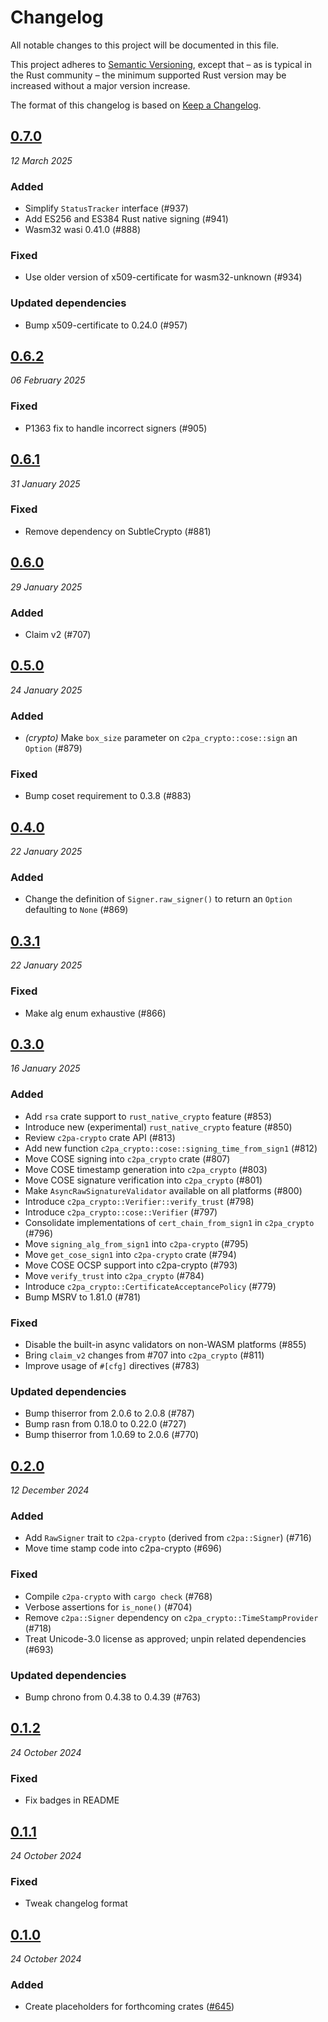 # Changelog

All notable changes to this project will be documented in this file.

This project adheres to [Semantic Versioning](https://semver.org/spec/v2.0.0.html), except that – as is typical in the Rust community – the minimum supported Rust version may be increased without a major version increase.

The format of this changelog is based on [Keep a Changelog](https://keepachangelog.com/en/1.0.0/).

## [0.7.0](https://github.com/contentauth/c2pa-rs/compare/c2pa-crypto-v0.6.2...c2pa-crypto-v0.7.0)
_12 March 2025_

### Added

* Simplify `StatusTracker` interface (#937)
* Add ES256 and ES384 Rust native signing (#941)
* Wasm32 wasi 0.41.0 (#888)

### Fixed

* Use older version of x509-certificate for wasm32-unknown (#934)

### Updated dependencies

* Bump x509-certificate to 0.24.0 (#957)

## [0.6.2](https://github.com/contentauth/c2pa-rs/compare/c2pa-crypto-v0.6.1...c2pa-crypto-v0.6.2)
_06 February 2025_

### Fixed

* P1363 fix to handle incorrect signers (#905)

## [0.6.1](https://github.com/contentauth/c2pa-rs/compare/c2pa-crypto-v0.6.0...c2pa-crypto-v0.6.1)
_31 January 2025_

### Fixed

* Remove dependency on SubtleCrypto (#881)

## [0.6.0](https://github.com/contentauth/c2pa-rs/compare/c2pa-crypto-v0.5.0...c2pa-crypto-v0.6.0)
_29 January 2025_

### Added

* Claim v2 (#707)

## [0.5.0](https://github.com/contentauth/c2pa-rs/compare/c2pa-crypto-v0.4.0...c2pa-crypto-v0.5.0)
_24 January 2025_

### Added

* *(crypto)* Make `box_size` parameter on `c2pa_crypto::cose::sign` an `Option` (#879)

### Fixed

* Bump coset requirement to 0.3.8 (#883)

## [0.4.0](https://github.com/contentauth/c2pa-rs/compare/c2pa-crypto-v0.3.1...c2pa-crypto-v0.4.0)
_22 January 2025_

### Added

* Change the definition of `Signer.raw_signer()` to return an `Option` defaulting to `None` (#869)

## [0.3.1](https://github.com/contentauth/c2pa-rs/compare/c2pa-crypto-v0.3.0...c2pa-crypto-v0.3.1)
_22 January 2025_

### Fixed

* Make alg enum exhaustive (#866)

## [0.3.0](https://github.com/contentauth/c2pa-rs/compare/c2pa-crypto-v0.2.0...c2pa-crypto-v0.3.0)
_16 January 2025_

### Added

* Add `rsa` crate support to `rust_native_crypto` feature (#853)
* Introduce new (experimental) `rust_native_crypto` feature (#850)
* Review `c2pa-crypto` crate API (#813)
* Add new function `c2pa_crypto::cose::signing_time_from_sign1` (#812)
* Move COSE signing into `c2pa_crypto` crate (#807)
* Move COSE timestamp generation into `c2pa_crypto` (#803)
* Move COSE signature verification into `c2pa_crypto` (#801)
* Make `AsyncRawSignatureValidator` available on all platforms (#800)
* Introduce `c2pa_crypto::Verifier::verify_trust` (#798)
* Introduce `c2pa_crypto::cose::Verifier` (#797)
* Consolidate implementations of `cert_chain_from_sign1` in `c2pa_crypto` (#796)
* Move `signing_alg_from_sign1` into `c2pa-crypto` (#795)
* Move `get_cose_sign1` into `c2pa-crypto` crate (#794)
* Move COSE OCSP support into c2pa-crypto (#793)
* Move `verify_trust` into `c2pa_crypto` (#784)
* Introduce `c2pa_crypto::CertificateAcceptancePolicy` (#779)
* Bump MSRV to 1.81.0 (#781)

### Fixed

* Disable the built-in async validators on non-WASM platforms (#855)
* Bring `claim_v2` changes from #707 into `c2pa_crypto` (#811)
* Improve usage of `#[cfg]` directives (#783)

### Updated dependencies

* Bump thiserror from 2.0.6 to 2.0.8 (#787)
* Bump rasn from 0.18.0 to 0.22.0 (#727)
* Bump thiserror from 1.0.69 to 2.0.6 (#770)

## [0.2.0](https://github.com/contentauth/c2pa-rs/compare/c2pa-crypto-v0.1.2...c2pa-crypto-v0.2.0)
_12 December 2024_

### Added

* Add `RawSigner` trait to `c2pa-crypto` (derived from `c2pa::Signer`) (#716)
* Move time stamp code into c2pa-crypto (#696)

### Fixed

* Compile `c2pa-crypto` with `cargo check` (#768)
* Verbose assertions for `is_none()` (#704)
* Remove `c2pa::Signer` dependency on `c2pa_crypto::TimeStampProvider` (#718)
* Treat Unicode-3.0 license as approved; unpin related dependencies (#693)

### Updated dependencies

* Bump chrono from 0.4.38 to 0.4.39 (#763)

## [0.1.2](https://github.com/contentauth/c2pa-rs/compare/c2pa-crypto-v0.1.1...c2pa-crypto-v0.1.2)
_24 October 2024_

### Fixed

* Fix badges in README

## [0.1.1](https://github.com/contentauth/c2pa-rs/compare/c2pa-crypto-v0.1.0...c2pa-crypto-v0.1.1)
_24 October 2024_

### Fixed

* Tweak changelog format

## [0.1.0](https://github.com/contentauth/c2pa-rs/releases/tag/c2pa-crypto-v0.1.0)
_24 October 2024_

### Added

* Create placeholders for forthcoming crates ([#645](https://github.com/contentauth/c2pa-rs/pull/645))
